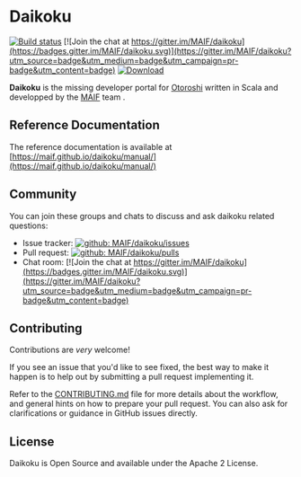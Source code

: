 # Daikoku

[![Build status](https://github.com/MAIF/daikoku/workflows/build/badge.svg)](https://github.com/MAIF/daikoku/actions?query=workflow%3ABuild) [![Join the chat at https://gitter.im/MAIF/daikoku](https://badges.gitter.im/MAIF/daikoku.svg)](https://gitter.im/MAIF/daikoku?utm_source=badge&utm_medium=badge&utm_campaign=pr-badge&utm_content=badge) [ ![Download](https://img.shields.io/github/release/MAIF/daikoku.svg) ](https://github.com/MAIF/daikoku/releases)

**Daikoku** is the missing developer portal for <a href="https://maif.github.io/otoroshi">Otoroshi</a> written in Scala and developped by the <a href="https://maif.github.io" target="_blank">MAIF</a> team .

## Reference Documentation

The reference documentation is available at [https://maif.github.io/daikoku/manual/](https://maif.github.io/daikoku/manual/)

## Community
You can join these groups and chats to discuss and ask daikoku related questions:

- Issue tracker: [![github: MAIF/daikoku/issues](https://img.shields.io/github/issues/MAIF/daikoku.svg)](https://github.com/MAIF/daikoku/issues)
- Pull request: [![github: MAIF/daikoku/pulls](https://img.shields.io/github/issues-pr/MAIF/daikoku.svg)](https://github.com/MAIF/daikoku/pulls)
- Chat room: [![Join the chat at https://gitter.im/MAIF/daikoku](https://badges.gitter.im/MAIF/daikoku.svg)](https://gitter.im/MAIF/daikoku?utm_source=badge&utm_medium=badge&utm_campaign=pr-badge&utm_content=badge)

## Contributing

Contributions are *very* welcome!

If you see an issue that you'd like to see fixed, the best way to make it happen is to help out by submitting a pull request implementing it.

Refer to the [CONTRIBUTING.md](https://github.com/MAIF/daikoku/blob/master/.github/CONTRIBUTING.md) file for more details about the workflow,
and general hints on how to prepare your pull request. You can also ask for clarifications or guidance in GitHub issues directly.

## License

Daikoku is Open Source and available under the Apache 2 License.
